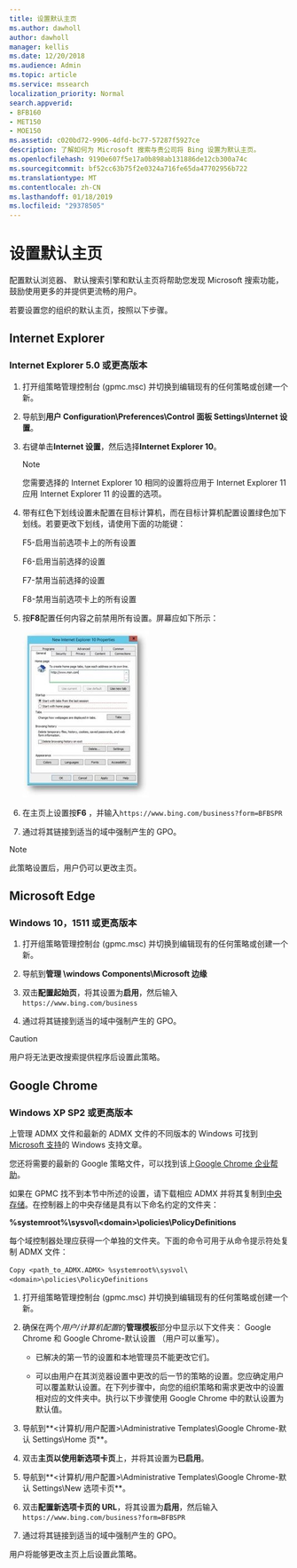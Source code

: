 ```yaml
---
title: 设置默认主页
ms.author: dawholl
author: dawholl
manager: kellis
ms.date: 12/20/2018
ms.audience: Admin
ms.topic: article
ms.service: mssearch
localization_priority: Normal
search.appverid:
- BFB160
- MET150
- MOE150
ms.assetid: c020bd72-9906-4dfd-bc77-57287f5927ce
description: 了解如何为 Microsoft 搜索与贵公司将 Bing 设置为默认主页。
ms.openlocfilehash: 9190e607f5e17a0b898ab131886de12cb300a74c
ms.sourcegitcommit: bf52cc63b75f2e0324a716fe65da47702956b722
ms.translationtype: MT
ms.contentlocale: zh-CN
ms.lasthandoff: 01/18/2019
ms.locfileid: "29378505"
---
```

# <a name="set-default-homepage"></a>设置默认主页

配置默认浏览器、 默认搜索引擎和默认主页将帮助您发现 Microsoft 搜索功能，鼓励使用更多的并提供更流畅的用户。
  
若要设置您的组织的默认主页，按照以下步骤。
  
## <a name="internet-explorer"></a>Internet Explorer

### <a name="internet-explorer-50-or-later"></a>Internet Explorer 5.0 或更高版本

1. 打开组策略管理控制台 (gpmc.msc) 并切换到编辑现有的任何策略或创建一个新。
    
2. 导航到**用户 Configuration\Preferences\Control 面板 Settings\Internet 设置**。
    
3. 右键单击**Internet 设置**，然后选择**Internet Explorer 10**。
    
    > [!NOTE]
    > 您需要选择的 Internet Explorer 10 相同的设置将应用于 Internet Explorer 11 应用 Internet Explorer 11 的设置的选项。 
  
4. 带有红色下划线设置未配置在目标计算机，而在目标计算机配置设置绿色加下划线。若要更改下划线，请使用下面的功能键：
    
    F5-启用当前选项卡上的所有设置
    
    F6-启用当前选择的设置
    
    F7-禁用当前选择的设置
    
    F8-禁用当前选项卡上的所有设置
    
5. 按**F8**配置任何内容之前禁用所有设置。屏幕应如下所示： 
    
    ![Internet Explorer 10 属性对话框](media/2fd55755-5007-4e33-a795-c42ce2fcef4a.jpg)
  
6. 在主页上设置按**F6** ，并输入`https://www.bing.com/business?form=BFBSPR`
    
7. 通过将其链接到适当的域中强制产生的 GPO。
    
> [!NOTE]
> 此策略设置后，用户仍可以更改主页。 
  
## <a name="microsoft-edge"></a>Microsoft Edge

### <a name="windows-10-version-1511-or-later"></a>Windows 10，1511 或更高版本

1. 打开组策略管理控制台 (gpmc.msc) 并切换到编辑现有的任何策略或创建一个新。
    
2. 导航到**管理 \windows Components\Microsoft 边缘**
    
1. 双击**配置起始页**，将其设置为**启用**，然后输入`https://www.bing.com/business`
    
3. 通过将其链接到适当的域中强制产生的 GPO。
    
> [!CAUTION]
> 用户将无法更改搜索提供程序后设置此策略。 
  
## <a name="google-chrome"></a>Google Chrome

### <a name="windows-xp-sp2-or-later"></a>Windows XP SP2 或更高版本

上管理 ADMX 文件和最新的 ADMX 文件的不同版本的 Windows 可找到[Microsoft 支持](https://support.microsoft.com/en-us/help/3087759/how-to-create-and-manage-the-central-store-for-group-policy-administra)的 Windows 支持文章。

您还将需要的最新的 Google 策略文件，可以找到该上[Google Chrome 企业帮助](https://support.google.com/chrome/a/answer/187202)。
  
如果在 GPMC 找不到本节中所述的设置，请下载相应 ADMX 并将其复制到[中央存储](https://docs.microsoft.com/en-us/previous-versions/windows/it-pro/windows-vista/cc748955%28v%3dws.10%29)。在控制器上的中央存储是具有以下命名约定的文件夹：
  
 **%systemroot%\sysvol\\<domain\>\policies\PolicyDefinitions**
  
每个域控制器处理应获得一个单独的文件夹。下面的命令可用于从命令提示符处复制 ADMX 文件：
  
 `Copy <path_to_ADMX.ADMX> %systemroot%\sysvol\<domain>\policies\PolicyDefinitions`
  
1. 打开组策略管理控制台 (gpmc.msc) 并切换到编辑现有的任何策略或创建一个新。
    
2. 确保在两个*用户/计算机配置*的**管理模板**部分中显示以下文件夹： Google Chrome 和 Google Chrome-默认设置 （用户可以重写）。
    
   - 已解决的第一节的设置和本地管理员不能更改它们。
    
   - 可以由用户在其浏览器设置中更改的后一节的策略的设置。您应确定用户可以覆盖默认设置。在下列步骤中，向您的组织策略和需求更改中的设置相对应的文件夹中。执行以下步骤使用 Google Chrome 中的默认设置为默认值。
    
3. 导航到**&lt;计算机/用户配置&gt;\Administrative Templates\Google Chrome-默认 Settings\Home 页**。
    
4. 双击**主页以使用新选项卡页**上，并将其设置为**已启用**。
    
5. 导航到**&lt;计算机/用户配置&gt;\Administrative Templates\Google Chrome-默认 Settings\New 选项卡页**。
    
6. 双击**配置新选项卡页的 URL**，将其设置为**启用**，然后输入`https://www.bing.com/business?form=BFBSPR`
    
7. 通过将其链接到适当的域中强制产生的 GPO。
    
用户将能够更改主页上后设置此策略。